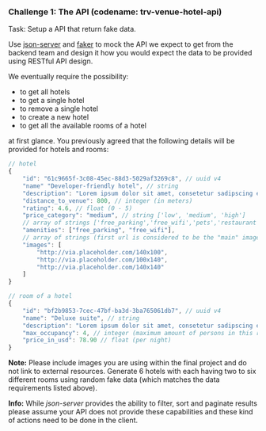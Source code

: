 ### Challenge 1: The API (codename: trv-venue-hotel-api)

Task: Setup a API that return fake data.

Use [json-server](https://github.com/typicode/json-server) and [faker](https://github.com/Marak/faker.js) to mock the API we expect to get from the backend team and design it how you would expect the data to be provided using RESTful API design. 

We eventually require the possibility:

- to get all hotels
- to get a single hotel
- to remove a single hotel
- to create a new hotel
- to get all the available rooms of a hotel

at first glance. You previously agreed that the following details will be provided for hotels and rooms:

```javascript
// hotel
{
    "id": "61c9665f-3c08-45ec-88d3-5029af3269c8", // uuid v4
    "name" "Developer-friendly hotel", // string
    "description": "Lorem ipsum dolor sit amet, consetetur sadipscing elitr.", // string
    "distance_to_venue": 800, // integer (in meters)
    "rating": 4.6, // float (0 - 5)
    "price_category": "medium", // string ['low', 'medium', 'high']
    // array of strings ['free_parking','free_wifi','pets','restaurant','gym','pool','spa']
    "amenities": ["free_parking", "free_wifi"],
    // array of strings (first url is considered to be the "main" image showing the hotel)
    "images": [
        "http://via.placeholder.com/140x100",
        "http://via.placeholder.com/100x140",
        "http://via.placeholder.com/140x140"
    ]
}

// room of a hotel
{
    "id": "bf2b9853-7cec-47bf-ba3d-3ba765061db7", // uuid v4
    "name": "Deluxe suite", // string
    "description": "Lorem ipsum dolor sit amet, consetetur sadipscing elitr.", // string
    "max_occupancy": 4, // integer (maximum amount of persons in this room)
    "price_in_usd": 78.90 // float (per night)
}
```

**Note:** Please include images you are using within the final project and do not link to external resources. Generate 6 hotels with each having two to six different rooms using random fake data (which matches the data requirements listed above).

**Info:** While *json-server* provides the ability to filter, sort and paginate results please assume your API does not provide these capabilities and these kind of actions need to be done in the client.